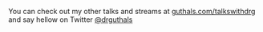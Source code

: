 You can check out my other talks and streams at [guthals.com/talkswithdrg](http://guthals.com/talkswithdrg) and say hellow on Twitter [@drguthals](http://twitter.com/drguthals)
